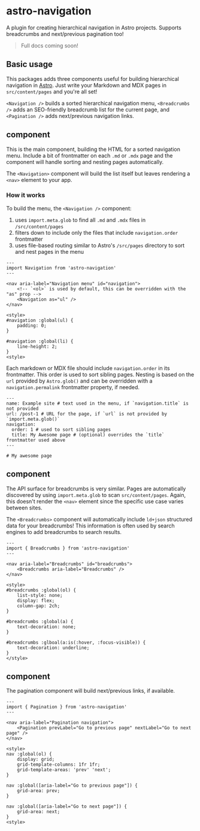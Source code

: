 # astro-navigation

A plugin for creating hierarchical navigation in Astro projects. Supports breadcrumbs and next/previous pagination too!

> Full docs coming soon!

## Basic usage

This packages adds three components useful for building hierarchical navigation in [Astro](https://astro.build). Just write your Markdown and MDX pages in `src/content/pages` and you're all set!

`<Navigation />` builds a sorted hierarchical navigation menu, `<Breadcrumbs />` adds an SEO-friendly breadcrumb list for the current page, and `<Pagination />` adds next/previous navigation links.

## <Navigation /> component

This is the main component, building the HTML for a sorted navigation menu. Include a bit of frontmatter on each `.md` or `.mdx` page and the component will handle sorting and nesting pages automatically.

The `<Navigation>` component will build the list itself but leaves rendering a `<nav>` element to your app.

### How it works

To build the menu, the `<Navigation />` component:

1. uses `import.meta.glob` to find all `.md` and `.mdx` files in `/src/content/pages`
2. filters down to include only the files that include `navigation.order` frontmatter
3. uses file-based routing similar to Astro's `/src/pages` directory to sort and nest pages in the menu

```
---
import Navigation from 'astro-navigation'
---

<nav aria-label="Navigation menu" id="navigation">
    <!-- `<ol>` is used by default, this can be overridden with the "as" prop -->
    <Navigation as="ul" />
</nav>

<style>
#navigation :global(ul) {
    padding: 0;
}

#navigation :global(li) {
    line-height: 2;
}
<style>
```

Each markdown or MDX file should include `navigation.order` in its frontmatter. This order is used to sort sibling pages. Nesting is based on the `url` provided by `Astro.glob()` and can be overridden with a `navigation.permalink` frontmatter property, if needed.

```
---
name: Example site # text used in the menu, if `navigation.title` is not provided
url: /post-1 # URL for the page, if `url` is not provided by `import.meta.glob()`
navigation:
  order: 1 # used to sort sibling pages
  title: My Awesome page # (optional) overrides the `title` frontmatter used above
---

# My awesome page
```

## <Breadcrumbs> component

The API surface for breadcrumbs is very similar. Pages are automatically discovered by using `import.meta.glob` to scan `src/content/pages`. Again, this doesn't render the `<nav>` element since the specific use case varies between sites.

The `<Breadcrumbs>` component will automatically include `ld+json` structured data for your breadcrumbs! This information is often used by search engines to add breadcrumbs to search results.

```
---
import { Breadcrumbs } from 'astro-navigation'
---

<nav aria-label="Breadcrumbs" id="breadcrumbs">
    <Breadcrumbs aria-label="Breadcrumbs" />
</nav>

<style>
#breadcrumbs :global(ol) {
    list-style: none;
    display: flex;
    column-gap: 2ch;
}

#breadcrumbs :global(a) {
    text-decoration: none;
}

#breadcrumbs :glboal(a:is(:hover, :focus-visible)) {
    text-decoration: underline;
}
</style>
```

## <Pagination> component

The pagination component will build next/previous links, if available.

```
---
import { Pagination } from 'astro-navigation'
---

<nav aria-label="Pagination navigation">
    <Pagination prevLabel="Go to previous page" nextLabel="Go to next page" />
</nav>

<style>
nav :global(ol) {
    display: grid;
    grid-template-columns: 1fr 1fr;
    grid-template-areas: 'prev' 'next';
}

nav :global([aria-label="Go to previous page"]) {
    grid-area: prev;
}

nav :global([aria-label="Go to next page"]) {
    grid-area: next;
}
<style>
```
